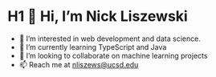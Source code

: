 # H1 👋 Hi, I’m Nick Liszewski
- 👀 I’m interested in web development and data science.
- 🌱 I’m currently learning TypeScript and Java
- 💞️ I’m looking to collaborate on machine learning projects
- 📫 Reach me at nliszews@ucsd.edu

